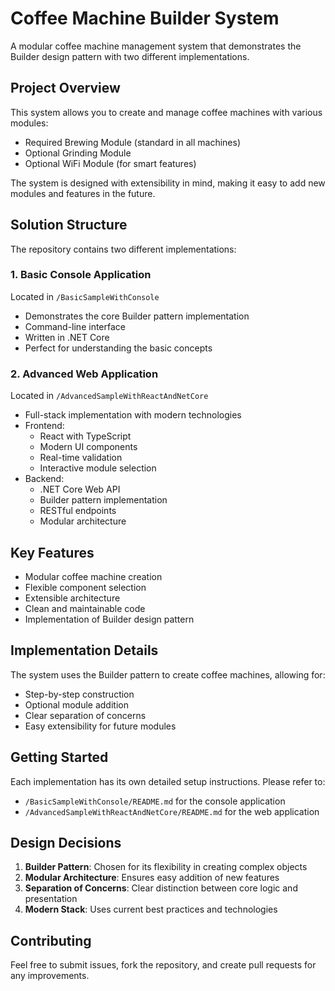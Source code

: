 # Coffee Machine Builder System

A modular coffee machine management system that demonstrates the Builder design pattern with two different implementations.

## Project Overview

This system allows you to create and manage coffee machines with various modules:

- Required Brewing Module (standard in all machines)
- Optional Grinding Module
- Optional WiFi Module (for smart features)

The system is designed with extensibility in mind, making it easy to add new modules and features in the future.

## Solution Structure

The repository contains two different implementations:

### 1. Basic Console Application

Located in `/BasicSampleWithConsole`

- Demonstrates the core Builder pattern implementation
- Command-line interface
- Written in .NET Core
- Perfect for understanding the basic concepts

### 2. Advanced Web Application

Located in `/AdvancedSampleWithReactAndNetCore`

- Full-stack implementation with modern technologies
- Frontend:
  - React with TypeScript
  - Modern UI components
  - Real-time validation
  - Interactive module selection
- Backend:
  - .NET Core Web API
  - Builder pattern implementation
  - RESTful endpoints
  - Modular architecture

## Key Features

- Modular coffee machine creation
- Flexible component selection
- Extensible architecture
- Clean and maintainable code
- Implementation of Builder design pattern

## Implementation Details

The system uses the Builder pattern to create coffee machines, allowing for:

- Step-by-step construction
- Optional module addition
- Clear separation of concerns
- Easy extensibility for future modules

## Getting Started

Each implementation has its own detailed setup instructions. Please refer to:

- `/BasicSampleWithConsole/README.md` for the console application
- `/AdvancedSampleWithReactAndNetCore/README.md` for the web application

## Design Decisions

1. **Builder Pattern**: Chosen for its flexibility in creating complex objects
2. **Modular Architecture**: Ensures easy addition of new features
3. **Separation of Concerns**: Clear distinction between core logic and presentation
4. **Modern Stack**: Uses current best practices and technologies

## Contributing

Feel free to submit issues, fork the repository, and create pull requests for any improvements.
